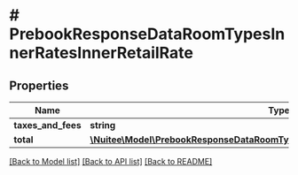 # # PrebookResponseDataRoomTypesInnerRatesInnerRetailRate

## Properties

Name | Type | Description | Notes
------------ | ------------- | ------------- | -------------
**taxes_and_fees** | **string** |  | [optional]
**total** | [**\Nuitee\Model\PrebookResponseDataRoomTypesInnerRatesInnerRetailRateTotalInner[]**](PrebookResponseDataRoomTypesInnerRatesInnerRetailRateTotalInner.md) |  | [optional]

[[Back to Model list]](../../README.md#models) [[Back to API list]](../../README.md#endpoints) [[Back to README]](../../README.md)
